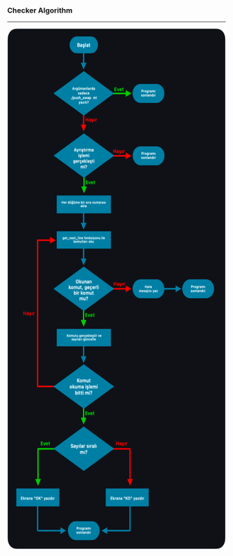 ### Checker Algorithm
---

<html lang="en">
	<head>
		<meta charset="UTF-8">
		<meta name="viewport" content="width=device-width, initial-scale=1.0">
	</head>
	<body>
		<center>
			<img src="img/checker.png" alt="checker" width="auto;" height="1200">
		</center>
	</body>
</html>
